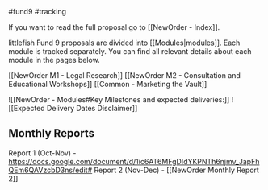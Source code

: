 #fund9 #tracking

If you want to read the full proposal go to [[NewOrder - Index]].

littlefish Fund 9 proposals are divided into [[Modules|modules]]. Each module is tracked separately. You can find all relevant details about each module in the pages below.

[[NewOrder M1 - Legal Research]]
[[NewOrder M2 - Consultation and Educational Workshops]]
[[Common - Marketing the Vault]]

![[NewOrder - Modules#Key Milestones and expected deliveries:]]
![[Expected Delivery Dates Disclaimer]]

## Monthly Reports
Report 1 (Oct-Nov) - https://docs.google.com/document/d/1ic6AT6MFgDIdYKPNTh6njmv_JapFhQEm6QAVzcbD3ns/edit#
Report 2 (Nov-Dec) - [[NewOrder Monthly Report 2]]
